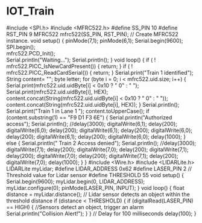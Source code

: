 # IOT_Train
#include <SPI.h>
#include <MFRC522.h>
#define SS_PIN 10
#define RST_PIN 9
MFRC522 mfrc522(SS_PIN, RST_PIN);   // Create MFRC522 instance.
void setup()
{
  pinMode(7,1);
  pinMode(6,1);
  Serial.begin(9600);
  SPI.begin();      
  mfrc522.PCD_Init();  
  Serial.println("Waiting...");
  Serial.println();
}
void loop()
{
  if ( ! mfrc522.PICC_IsNewCardPresent())
  {
    return;
  }
  if ( ! mfrc522.PICC_ReadCardSerial())
  {
    return;
  }
  Serial.print("Train 1 identified");
  String content= "";
  byte letter;
  for (byte i = 0; i < mfrc522.uid.size; i++)
  {
     Serial.print(mfrc522.uid.uidByte[i] < 0x10 ? " 0" : " ");
     Serial.print(mfrc522.uid.uidByte[i], HEX);
     content.concat(String(mfrc522.uid.uidByte[i] < 0x10 ? " 0" : " "));
     content.concat(String(mfrc522.uid.uidByte[i], HEX));
  }
  Serial.println();
  Serial.print("Train 1 in Lane 1 ");
  content.toUpperCase();
  if (content.substring(1) == "F9 D1 F3 6E")
  {
    Serial.println("Authorized access");
    Serial.println();
    //delay(3000);
    digitalWrite(6,1);
    delay(200);
    digitalWrite(6,0);
    delay(200);
    digitalWrite(6,1);
    delay(200);
    digitalWrite(6,0);
    delay(200);
    digitalWrite(6,1);
    delay(200);
    digitalWrite(6,0);
    delay(1000);
  }
  else
  {
    Serial.println(" Train 2 Access denied");
    Serial.println();
    //delay(3000);
    digitalWrite(7,1);
    delay(200);
    digitalWrite(7,0);
    delay(200);
    digitalWrite(7,1);
    delay(200);
    digitalWrite(7,0);
    delay(200);
    digitalWrite(7,1);
    delay(200);
    digitalWrite(7,0);
    delay(1000);
  } 
} 
#include <Wire.h>
#include <LIDARLite.h>
LIDARLite myLidar;
#define LIDAR_ADDRESS 0x62
#define LASER_PIN 2
// Threshold value for Lidar sensor
#define THRESHOLD 55
void setup() {
  Serial.begin(9600);
  myLidar.begin(0, LIDAR_ADDRESS);
  myLidar.configure(0);
  pinMode(LASER_PIN, INPUT);
}
void loop() {
  float distance = myLidar.distance();
  // Lidar sensor detects an object within the threshold distance
  if (distance < THRESHOLD) {
    if (digitalRead(LASER_PIN) == HIGH) {
      //Sensors detect an object, trigger an alarm
      Serial.println("Collision Alert!");
    }
  }
  // Delay for 100 milliseconds
  delay(100);
}
